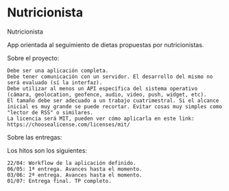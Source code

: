# Nutricionista
Nutricionista

App orientada al seguimiento de dietas propuestas por nutricionistas.

Sobre el proyecto:

    Debe ser una aplicación completa.
    Debe tener comunicación con un servidor. El desarrollo del mismo no será evaluado (sí la interfaz).
    Debe utilizar al menos un API específica del sistema operativo (cámara, geolocation, geofence, audio, video, push, widget, etc).
    El tamaño debe ser adecuado a un trabajo cuatrimestral. Si el alcance inicial es muy grande se puede recortar. Evitar cosas muy simples como "lector de RSS" o similares.
    La licencia será MIT, pueden ver cómo aplicarla en este link: https://choosealicense.com/licenses/mit/

Sobre las entregas:

Los hitos son los siguientes:

    22/04: Workflow de la aplicación definido.
    06/05: 1ª entrega. Avances hasta el momento.
    03/06: 2ª entrega. Avances hasta el momento.
    01/07: Entrega final. TP completo.
